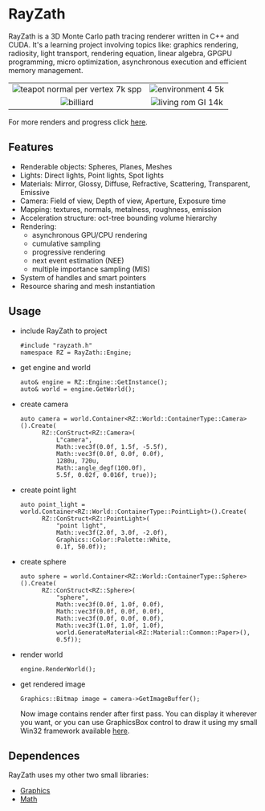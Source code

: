 # RayZath
RayZath is a 3D Monte Carlo path tracing renderer written in C++ and CUDA. It's a learning project involving topics like: graphics rendering, radiosity, light transport, rendering equation, linear algebra, GPGPU programming, micro optimization, asynchronous execution and efficient memory management.

|  |  |
| :----: | :----: |
| ![teapot normal per vertex 7k spp](https://user-images.githubusercontent.com/38960244/118351955-13953c00-b55f-11eb-94f4-6a9153c22eed.jpg) | ![environment 4 5k](https://user-images.githubusercontent.com/38960244/118352041-8a323980-b55f-11eb-81c9-41e2869a40a2.jpg) |
| ![billiard](https://user-images.githubusercontent.com/38960244/148647335-e22f5dba-9fbb-4ce1-86ac-83f379169de8.png) | ![living rom GI 14k](https://user-images.githubusercontent.com/38960244/118352120-02006400-b560-11eb-8919-dbf7df42c963.jpg) |


For more renders and progress click [here](GalleryOfProgress).

## Features
- Renderable objects: Spheres, Planes, Meshes
- Lights: Direct lights, Point lights, Spot lights
- Materials: Mirror, Glossy, Diffuse, Refractive, Scattering, Transparent, Emissive
- Camera: Field of view, Depth of view, Aperture, Exposure time
- Mapping: textures, normals, metalness, roughness, emission
- Acceleration structure: oct-tree bounding volume hierarchy
- Rendering:
	- asynchronous GPU/CPU rendering
	- cumulative sampling
	- progressive rendering
	- next event estimation (NEE)
	- multiple importance sampling (MIS)
- System of handles and smart pointers
- Resource sharing and mesh instantiation

## Usage
- include RayZath to project
  ```
  #include "rayzath.h"
  namespace RZ = RayZath::Engine;
  ```
- get engine and world
  ```
  auto& engine = RZ::Engine::GetInstance();
  auto& world = engine.GetWorld();
  ```
- create camera
  ```
  auto camera = world.Container<RZ::World::ContainerType::Camera>().Create(
		RZ::ConStruct<RZ::Camera>(
			L"camera",
			Math::vec3f(0.0f, 1.5f, -5.5f),
			Math::vec3f(0.0f, 0.0f, 0.0f),
			1280u, 720u,
			Math::angle_degf(100.0f),
			5.5f, 0.02f, 0.016f, true));
  ```
- create point light
  ```
  auto point_light = world.Container<RZ::World::ContainerType::PointLight>().Create(
		RZ::ConStruct<RZ::PointLight>(
			"point light",
			Math::vec3f(2.0f, 3.0f, -2.0f),
			Graphics::Color::Palette::White,
			0.1f, 50.0f));
  ```
- create sphere
  ```
  auto sphere = world.Container<RZ::World::ContainerType::Sphere>().Create(
		RZ::ConStruct<RZ::Sphere>(
			"sphere",
			Math::vec3f(0.0f, 1.0f, 0.0f),
			Math::vec3f(0.0f, 0.0f, 0.0f),
			Math::vec3f(0.0f, 0.0f, 0.0f),
			Math::vec3f(1.0f, 1.0f, 1.0f),
			world.GenerateMaterial<RZ::Material::Common::Paper>(),
			0.5f));
  ```
- render world
  ```
  engine.RenderWorld();
  ```
- get rendered image
  ```
  Graphics::Bitmap image = camera->GetImageBuffer();
  ```
  Now image contains render after first pass. You can display it wherever you want, or you can use GraphicsBox control to draw it using my small Win32 framework available [here](https://github.com/Greketrotny/WinApiFramework).
  
  
## Dependences
RayZath uses my other two small libraries: 
- [Graphics](https://github.com/Greketrotny/Graphics)
- [Math](https://github.com/Greketrotny/Math)
